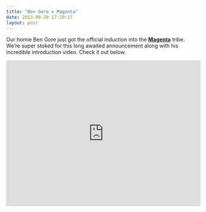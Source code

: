 ```yaml
---
title: "Ben Gore x Magenta"
date: 2013-08-20 17:20:17
layout: post
---
```


<p>Our homie Ben Gore just got the official induction into the <strong><a href="http://www.magentaskateboards.com">Magenta</a></strong> tribe. We&#8217;re super stoked for this long awaited announcement along with his incredible introduction video. Check it out below.</p>
<p><iframe frameborder="0" height="393" src="http://www.youtube.com/embed/n32-FRbLeI4?feature=player_embedded" width="524"></iframe></p>
